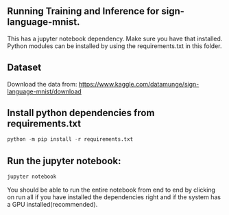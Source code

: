 ## Running Training and Inference for sign-language-mnist.

This has a jupyter notebook dependency. Make sure you have that installed. Python modules can be installed by using the requirements.txt in this folder. 

## Dataset
Download the data from: https://www.kaggle.com/datamunge/sign-language-mnist/download

## Install python dependencies from requirements.txt

```python
python -m pip install -r requirements.txt
```
## Run the jupyter notebook:
```bash
jupyter notebook
```
You should be able to run the entire notebook from end to end by clicking on run all if you have installed the dependencies right and if the system has a GPU installed(recommended). 